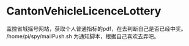 # CantonVehicleLicenceLottery
监控省城摇号网站，获取个人普通指标的pdf，在去判断自己是否已经中奖。
 /home/pi/spy/mailPush.sh 为通知脚本，根据自己喜欢去弄吧。
